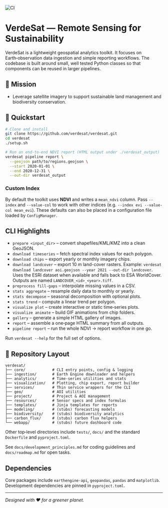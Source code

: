 ![CI](https://github.com/VerdeSat/verdesat/actions/workflows/ci.yml/badge.svg)
# VerdeSat — Remote Sensing for Sustainability

VerdeSat is a lightweight geospatial analytics toolkit.  It focuses on
Earth‑observation data ingestion and simple reporting workflows.  The
codebase is built around small, well tested Python classes so that
components can be reused in larger pipelines.

## 🌱 Mission
- Leverage satellite imagery to support sustainable land management and
  biodiversity conservation.

## 🚀 Quickstart
```bash
# Clone and install
git clone https://github.com/verdesat/verdesat.git
cd verdesat
./setup.sh

# Run an end‑to‑end NDVI report (HTML output under ./verdesat_output)
verdesat pipeline report \
  --geojson path/to/regions.geojson \
  --start 2020-01-01 \
  --end 2020-12-31 \
  --out-dir verdesat_output
```

### Custom Index
By default the toolkit uses **NDVI** and writes a `mean_ndvi` column.
Pass `--index` and `--value-col` to work with other indices (e.g.
`--index evi --value-col mean_evi`).  These defaults can also be placed
in a configuration file loaded by `ConfigManager`.

## CLI Highlights
- `prepare <input_dir>` – convert shapefiles/KML/KMZ into a clean
  GeoJSON.
- `download timeseries` – fetch spectral index values for each polygon.
- `download chips` – export yearly or monthly imagery chips.
- `download landcover` – export 10 m land-cover rasters.
  Example: `verdesat download landcover aoi.geojson --year 2021 --out-dir landcover`.
  Uses the ESRI dataset when available and falls back to ESA WorldCover.
  Outputs are named `LANDCOVER_<id>_<year>.tiff`.
- `preprocess fill-gaps` – interpolate missing values in a CSV.
- `stats aggregate` – resample daily data to monthly or yearly.
- `stats decompose` – seasonal decomposition with optional plots.
- `stats trend` – compute a linear trend per polygon.
- `visualize plot` – create interactive or static time‑series plots.
- `visualize animate` – build GIF animations from chip folders.
- `gallery` – generate a simple HTML gallery of images.
- `report` – assemble a one‑page HTML summary from all outputs.
- `pipeline report` – run the whole NDVI → report workflow in one go.

Run `verdesat --help` for the full set of options.

## 📁 Repository Layout
```
verdesat/
├── core/            # CLI entry points, config & logging
├── ingestion/       # Earth Engine downloader and helpers
├── analytics/       # Time-series utilities and stats
├── visualization/   # Plotting, chip export, report builder
├── services/        # Thin service wrappers for the CLI
├── geo/             # AOI utilities
├── project/         # Project & AOI management
├── resources/       # Sensor specs and index formulas
├── templates/       # Jinja templates for reports
├── modeling/        # (stubs) forecasting models
├── biodiversity/    # (stubs) biodiversity analytics
├── carbon_flux/     # (stubs) carbon flux helpers
└── webapp/          # (stubs) future dashboard code
```
Other top‑level directories include `tests/`, `docs/` and the standard
`Dockerfile` and `pyproject.toml`.

See `docs/development_principles.md` for coding guidelines and
`docs/roadmap.md` for open tasks.

## Dependencies
Core packages include `earthengine-api`, `geopandas`, `pandas` and
`matplotlib`.  Development dependencies are pinned in
`pyproject.toml`.

---
*Designed with ❤️ for a greener planet.*
